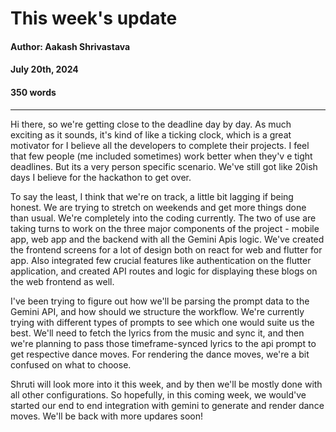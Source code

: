 # This week's update

#### Author: Aakash Shrivastava
#### July 20th, 2024
#### 350 words



---


Hi there, so we're getting close to the deadline day by day. As much exciting as it sounds, it's kind of like a ticking clock, which is a great motivator for I believe all the developers to complete their projects. I feel that few people (me included sometimes) work better when they'v e tight deadlines. But its a very person specific scenario. We've still got like 20ish days I believe for the hackathon to get over.


To say the least, I think that we're on track, a little bit lagging if being honest. We are trying to stretch on weekends and get more things done than usual. We're completely into the coding currently. The two of use are taking turns to work on the three major components of the project - mobile app, web app and the backend with all the Gemini Apis logic. We've created the frontend screens for a lot of design both on react for web and flutter for app. Also integrated few crucial features like authentication on the flutter application, and created API routes and logic for displaying these blogs on the web frontend as well.



I've been trying to figure out how we'll be parsing the prompt data to the Gemini API, and how should we structure the workflow. We're currently trying with different types of prompts to see which one would suite us the best. We'll need to fetch the lyrics from the music and sync it, and then we're planning to pass those timeframe-synced lyrics to the api prompt to get respective dance moves. For rendering the dance moves, we're a bit confused on what to choose.



Shruti will look more into it this week, and by then we'll be mostly done with all other configurations. So hopefully, in this coming week, we would've started our end to end integration with gemini to generate and render dance moves. We'll be back with more updares soon!
